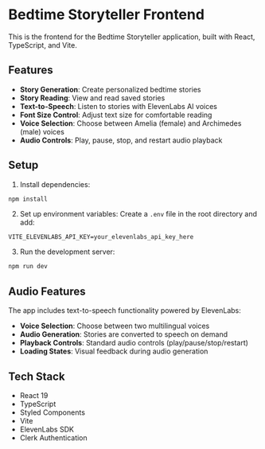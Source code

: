 # Bedtime Storyteller Frontend

This is the frontend for the Bedtime Storyteller application, built with React, TypeScript, and Vite.

## Features

- **Story Generation**: Create personalized bedtime stories
- **Story Reading**: View and read saved stories
- **Text-to-Speech**: Listen to stories with ElevenLabs AI voices
- **Font Size Control**: Adjust text size for comfortable reading
- **Voice Selection**: Choose between Amelia (female) and Archimedes (male) voices
- **Audio Controls**: Play, pause, stop, and restart audio playback

## Setup

1. Install dependencies:

```bash
npm install
```

2. Set up environment variables:
   Create a `.env` file in the root directory and add:

```
VITE_ELEVENLABS_API_KEY=your_elevenlabs_api_key_here
```

3. Run the development server:

```bash
npm run dev
```

## Audio Features

The app includes text-to-speech functionality powered by ElevenLabs:

- **Voice Selection**: Choose between two multilingual voices
- **Audio Generation**: Stories are converted to speech on demand
- **Playback Controls**: Standard audio controls (play/pause/stop/restart)
- **Loading States**: Visual feedback during audio generation

## Tech Stack

- React 19
- TypeScript
- Styled Components
- Vite
- ElevenLabs SDK
- Clerk Authentication

